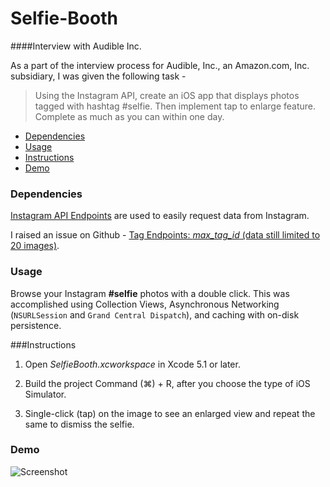 # Selfie-Booth

####Interview with Audible Inc. 

As a part of the interview process for Audible, Inc., an Amazon.com, Inc. subsidiary, I was given the following task -

>Using the Instagram API, create an iOS app that displays photos tagged with hashtag #selfie. Then implement tap to enlarge feature. Complete as much as you can within one day.


- [Dependencies](#Dependencies)
- [Usage](#Usage)
- [Instructions](#Instructions)
- [Demo](#Demo)

### Dependencies 

[Instagram API Endpoints](http://instagram.com/developer/) are used to easily request data from Instagram.

I raised an issue on Github - [Tag Endpoints: __max_\__tag_\__id__ (data still limited to 20 images)](https://github.com/Instagram/instagram-ruby-gem/issues/140).

### Usage

Browse your Instagram **#selfie** photos with a double click. This was accomplished using Collection Views, Asynchronous Networking (`NSURLSession` and `Grand Central Dispatch`), and caching with on-disk persistence.

###Instructions 

1) Open *SelfieBooth.xcworkspace* in Xcode 5.1 or later.

2) Build the project Command (⌘) + R, after you choose the type of iOS Simulator.

3) Single-click (tap) on the image to see an enlarged view and repeat the same to dismiss the selfie.

### Demo
![Screenshot](http://i.imgur.com/thjWsSh.gif)
